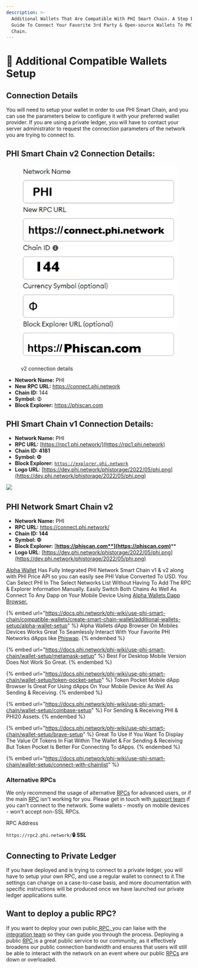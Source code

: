 ```yaml
---
description: >-
  Additional Wallets That Are Compatible With PHI Smart Chain. A Step By Step
  Guide To Connect Your Favorite 3rd Party & Open-source Wallets To PHI Smart
  Chain.
---
```


# 🏦 Additional Compatible Wallets Setup

## Connection Details <a href="#connection-details" id="connection-details"></a>

You will need to setup your wallet in order to use PHI Smart Chain, and you can use the parameters below to configure it with your preferred wallet provider. If you are using a private ledger, you will have to contact your server administrator to request the connection parameters of the network you are trying to connect to.

## **PHI Smart Chain v2 Connection Details:**

<figure><img src="../../../../.gitbook/assets/D1603B0F-C32A-4275-B67A-760B286FB3DE.JPEG" alt=""><figcaption><p>v2 connection details</p></figcaption></figure>

* **Network Name:** PHI
* **New RPC URL:** https://connect.phi.network
* **Chain ID:** 144
* **Symbol:** Φ
* **Block Explorer:** https://phiscan.com

## PHI Smart Chain v1 Connection Details: <a href="#nova-network-public-ledger" id="nova-network-public-ledger"></a>

* **Network Name:** PHI
* **RPC URL:** [https://rpc1.phi.network/](https://rpc1.phi.network)​
* **Chain ID: 4181**
* **Symbol: Φ**
* **Block Explorer:** [`https://explorer.phi.network`](https://explorer.phi.network)
* **Logo URL**: [https://dev.phi.network/phistorage/2022/05/phi.png](https://dev.phi.network/phistorage/2022/05/phi.png)

![](../../../../.gitbook/assets/IMG\_5312.PNG)

## PHI Network Smart Chain v2  <a href="#nova-network-public-ledger" id="nova-network-public-ledger"></a>

* **Network Name:** PHI
* **RPC URL:** [https://connect.phi.network/​ ](https://connect.phi.network)
* **Chain ID: 144**
* **Symbol: Φ**
* **Block Explorer:**  [**https://phiscan.com**](https://phiscan.com)****
* **Logo URL**: [https://dev.phi.network/phistorage/2022/05/phi.png](https://dev.phi.network/phistorage/2022/05/phi.png)



[Alpha Wallet](alpha-wallet-setup/) Has Fully Integrated PHI Network Smart Chain v1 & v2 along with PHI Price API so you can easily see PHI Value Converted To USD. You Can Select PHI In The Select Networks List Without Having To Add The RPC & Explorer Information Manually. Easily Switch Both Chains As Well As Connect To Any Dapp on Your Mobile Device Using [Alpha Wallets Dapp Browser.](https://docs.phi.network/phi-wiki/use-phi-smart-chain/compatible-wallets/create-smart-chain-wallet/additional-compatible-wallets-setup/alpha-wallet-setup/dapp-browser)

{% embed url="https://docs.phi.network/phi-wiki/use-phi-smart-chain/compatible-wallets/create-smart-chain-wallet/additional-wallets-setup/alpha-wallet-setup" %}
Alpha Wallets dApp Browser On Mobiles Devices Works Great To Seamlessly Interact With Your Favorite PHI Networks dApps like [Phiswap](../../../../layer-1-dapps/phiswap-protocol/).&#x20;
{% endembed %}

{% embed url="https://docs.phi.network/phi-wiki/use-phi-smart-chain/wallet-setup/metamask-setup" %}
Best For Desktop Mobile Version Does Not Work So Great.
{% endembed %}

{% embed url="https://docs.phi.network/phi-wiki/use-phi-smart-chain/wallet-setup/token-pocket-setup" %}
Token Pocket Mobile dApp Browser Is Great For Using dApps On Your Mobile Device As Well As Sending & Receiving.&#x20;
{% endembed %}

{% embed url="https://docs.phi.network/phi-wiki/use-phi-smart-chain/wallet-setup/coinbase-setup" %}
For Sending & Receiving PHI & PHI20 Assets.&#x20;
{% endembed %}

{% embed url="https://docs.phi.network/phi-wiki/use-phi-smart-chain/wallet-setup/brave-setup" %}
Great To Use If You Want To Display The Value Of Tokens In Fiat Within The Wallet & For Sending & Receiving But Token Pocket Is Better For Connecting To dApps.
{% endembed %}

{% embed url="https://docs.phi.network/phi-wiki/use-phi-smart-chain/wallet-setup/connect-with-chainlist" %}

### Alternative RPCs <a href="#alternative-rpcs" id="alternative-rpcs"></a>

We only recommend the usage of alternative [RPCs](https://docs.phi.network/phi-wiki/glossary#r) for advanced users, or if the main [RPC](https://docs.phi.network/phi-wiki/glossary#r) isn't working for you. Please get in touch with[ support team](https://phi.support) if you can't connect to the network. Some wallets - mostly on mobile devices - won't accept non-SSL RPCs.&#x20;

RPC Address&#x20;

`https://rpc2.phi.network/`**🔒 SSL**



## Connecting to Private Ledger <a href="#connecting-to-private-ledger" id="connecting-to-private-ledger"></a>

If you have deployed and is trying to connect to a private ledger, you will have to setup your own RPC, and use a regular wallet to connect to it.The settings can change on a case-to-case basis, and more documentation with specific instructions will be produced once we have launched our private ledger applications suite.

## Want to deploy a public RPC? <a href="#want-to-deploy-a-public-rpc" id="want-to-deploy-a-public-rpc"></a>

If you want to deploy your own public[ RPC, ](https://docs.phi.network/phi-wiki/glossary#r)you can liaise with the [integration team](https://phi.support) so they can guide you through the process. Deploying a public [RPC ](https://docs.phi.network/phi-wiki/glossary#r)is a great public service to our community, as it effectively broadens our public connection bandwidth and ensures that users will still be able to interact with the network on an event where our public [RPCs](https://docs.phi.network/phi-wiki/glossary#r) are down or overloaded.
